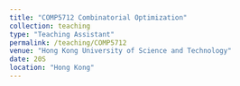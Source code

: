 ```yaml
---
title: "COMP5712 Combinatorial Optimization"
collection: teaching
type: "Teaching Assistant"
permalink: /teaching/COMP5712
venue: "Hong Kong University of Science and Technology"
date: 20S
location: "Hong Kong"
---
```


<!-- This is a description of a teaching experience. You can use markdown like any other post.

Heading 1
======

Heading 2
======

Heading 3
====== -->

